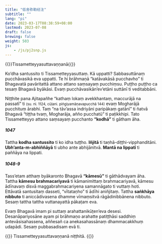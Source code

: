 ```yaml
---
title: "低舍弥勒经注"
subtitle: ""
lang: "pi"
date: 2023-03-17T08:38:59+08:00
lastmod: 2023-07-08
draft: false
brewing: false
weight: 503
js:
    - /js/pj2snp.js
---
```


{{<subtitle>}}Tissametteyyasuttavaṇṇanā{{</subtitle>}}

Ko’dha santussito ti Tissametteyyasuttaṃ. Kā uppatti? Sabbasuttānaṃ pucchāvasikā eva uppatti. Te hi brāhmaṇā “katāvakāsā pucchavho” ti Bhagavatā pavāritattā attano attano saṃsayaṃ pucchiṃsu. Puṭṭho puṭṭho ca tesaṃ Bhagavā byākāsi. Evaṃ pucchāvasikān’ev’etāni suttānī ti veditabbāni.

Niṭṭhite pana Ajitapañhe “kathaṃ lokaṃ avekkhantaṃ, maccurājā na passatī” ti <small>(su. ni. 1124, cūḷani. piṅgiyamāṇavapucchā 144)</small> evaṃ Mogharājā pucchituṃ ārabhi. Taṃ “na tāv’assa indriyāni paripākaṃ gatānī” ti ñatvā Bhagavā “tiṭṭha tvaṃ, Mogharāja, añño pucchatū” ti paṭikkhipi. Tato Tissametteyyo attano saṃsayaṃ pucchanto **“kodhā”** ti gātham āha. 

##### 1047

Tattha **kodha santussito** ti ko idha tuṭṭho. **Iñjitā** ti taṇhā-diṭṭhi-vipphanditāni. **Ubh’anta-m-abhiññāyā** ti ubho ante abhijānitvā. **Mantā na lippatī** ti paññāya na lippati.

##### 1048-9

Tass’etam atthaṃ byākaronto Bhagavā **“kāmesū”** ti gāthādvayam āha. Tattha **kāmesu brahmacariyavā** ti kāmanimittaṃ brahmacariyavā, kāmesu ādīnavaṃ disvā maggabrahmacariyena samannāgato ti vuttaṃ hoti. Ettāvatā santusitaṃ dasseti, “vītataṇho” ti ādīhi aniñjitaṃ. Tattha **saṅkhāya nibbuto** ti aniccādivasena dhamme vīmaṃsitvā rāgādinibbānena nibbuto. Sesaṃ tattha tattha vuttanayattā pākaṭam eva.

Evaṃ Bhagavā imam pi suttaṃ arahattanikūṭen’eva desesi. Desanāpariyosāne ayam pi brāhmaṇo arahatte patiṭṭhāsi saddhiṃ antevāsisahassena, aññesañ ca anekasahassānaṃ dhammacakkhuṃ udapādi. Sesaṃ pubbasadisam evā ti.

{{<eof>}}
    Tissametteyyasuttavaṇṇanā niṭṭhitā.
{{</eof>}}